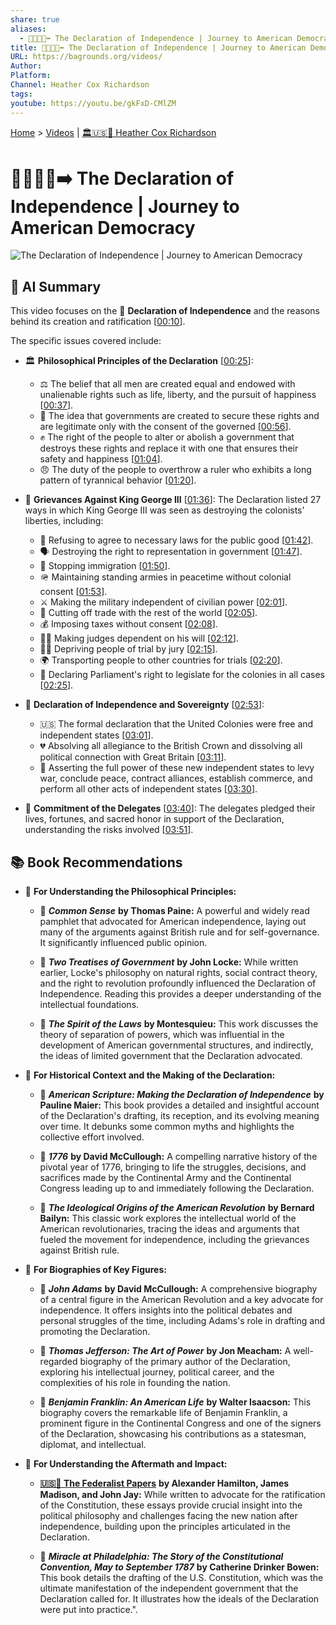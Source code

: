 ```yaml
---
share: true
aliases:
  - 📜🇺🇸🗽➡️ The Declaration of Independence | Journey to American Democracy
title: 📜🇺🇸🗽➡️ The Declaration of Independence | Journey to American Democracy
URL: https://bagrounds.org/videos/
Author: 
Platform: 
Channel: Heather Cox Richardson
tags: 
youtube: https://youtu.be/gkFxD-CMlZM
---
```

[Home](../index.md) > [Videos](./index.md) | [🏛️🇺🇸📖 Heather Cox Richardson](../people/heather-cox-richardson.md)  
# 📜🇺🇸🗽➡️ The Declaration of Independence | Journey to American Democracy  
![The Declaration of Independence | Journey to American Democracy](https://youtu.be/gkFxD-CMlZM)  
  
## 🤖 AI Summary  
This video focuses on the 📜 **Declaration of Independence** and the reasons behind its creation and ratification \[[00:10](http://www.youtube.com/watch?v=gkFxD-CMlZM&t=10)\].  
  
The specific issues covered include:  
* 🏛️ **Philosophical Principles of the Declaration** \[[00:25](http://www.youtube.com/watch?v=gkFxD-CMlZM&t=25)\]:  
    * ⚖️ The belief that all men are created equal and endowed with unalienable rights such as life, liberty, and the pursuit of happiness \[[00:37](http://www.youtube.com/watch?v=gkFxD-CMlZM&t=37)\].  
    * 🤝 The idea that governments are created to secure these rights and are legitimate only with the consent of the governed \[[00:56](http://www.youtube.com/watch?v=gkFxD-CMlZM&t=56)\].  
    * ✊ The right of the people to alter or abolish a government that destroys these rights and replace it with one that ensures their safety and happiness \[[01:04](http://www.youtube.com/watch?v=gkFxD-CMlZM&t=64)\].  
    * 😠 The duty of the people to overthrow a ruler who exhibits a long pattern of tyrannical behavior \[[01:20](http://www.youtube.com/watch?v=gkFxD-CMlZM&t=80)\].  
  
* 👑 **Grievances Against King George III** \[[01:36](http://www.youtube.com/watch?v=gkFxD-CMlZM&t=96)\]: The Declaration listed 27 ways in which King George III was seen as destroying the colonists' liberties, including:  
    * 🚫 Refusing to agree to necessary laws for the public good \[[01:42](http://www.youtube.com/watch?v=gkFxD-CMlZM&t=102)\].  
    * 🗣️ Destroying the right to representation in government \[[01:47](http://www.youtube.com/watch?v=gkFxD-CMlZM&t=107)\].  
    * 🛂 Stopping immigration \[[01:50](http://www.youtube.com/watch?v=gkFxD-CMlZM&t=110)\].  
    * 🪖 Maintaining standing armies in peacetime without colonial consent \[[01:53](http://www.youtube.com/watch?v=gkFxD-CMlZM&t=113)\].  
    * ⚔️ Making the military independent of civilian power \[[02:01](http://www.youtube.com/watch?v=gkFxD-CMlZM&t=121)\].  
    * 🚢 Cutting off trade with the rest of the world \[[02:05](http://www.youtube.com/watch?v=gkFxD-CMlZM&t=125)\].  
    * 💰 Imposing taxes without consent \[[02:08](http://www.youtube.com/watch?v=gkFxD-CMlZM&t=128)\].  
    * 👨‍⚖️ Making judges dependent on his will \[[02:12](http://www.youtube.com/watch?v=gkFxD-CMlZM&t=132)\].  
    * 🧑‍⚖️ Depriving people of trial by jury \[[02:15](http://www.youtube.com/watch?v=gkFxD-CMlZM&t=135)\].  
    * 🌍 Transporting people to other countries for trials \[[02:20](http://www.youtube.com/watch?v=gkFxD-CMlZM&t=140)\].  
    * 📜 Declaring Parliament's right to legislate for the colonies in all cases \[[02:25](http://www.youtube.com/watch?v=gkFxD-CMlZM&t=145)\].  
  
* 🗽 **Declaration of Independence and Sovereignty** \[[02:53](http://www.youtube.com/watch?v=gkFxD-CMlZM&t=173)\]:  
    * 🇺🇸 The formal declaration that the United Colonies were free and independent states \[[03:01](http://www.youtube.com/watch?v=gkFxD-CMlZM&t=181)\].  
    * 💔 Absolving all allegiance to the British Crown and dissolving all political connection with Great Britain \[[03:11](http://www.youtube.com/watch?v=gkFxD-CMlZM&t=191)\].  
    * 💪 Asserting the full power of these new independent states to levy war, conclude peace, contract alliances, establish commerce, and perform all other acts of independent states \[[03:30](http://www.youtube.com/watch?v=gkFxD-CMlZM&t=210)\].  
  
* 🤝 **Commitment of the Delegates** \[[03:40](http://www.youtube.com/watch?v=gkFxD-CMlZM&t=220)\]: The delegates pledged their lives, fortunes, and sacred honor in support of the Declaration, understanding the risks involved \[[03:51](http://www.youtube.com/watch?v=gkFxD-CMlZM&t=231)\].  
  
## 📚 Book Recommendations  
- 📖 **For Understanding the Philosophical Principles:**  
    - 📜 **_Common Sense_** **by Thomas Paine:** A powerful and widely read pamphlet that advocated for American independence, laying out many of the arguments against British rule and for self-governance. It significantly influenced public opinion.  
  
    - 📜 **_Two Treatises of Government_** **by John Locke:** While written earlier, Locke's philosophy on natural rights, social contract theory, and the right to revolution profoundly influenced the Declaration of Independence. Reading this provides a deeper understanding of the intellectual foundations.  
  
    - 📜 **_The Spirit of the Laws_** **by Montesquieu:** This work discusses the theory of separation of powers, which was influential in the development of American governmental structures, and indirectly, the ideas of limited government that the Declaration advocated.  
  
- 📖 **For Historical Context and the Making of the Declaration:**  
    - 📜 **_American Scripture: Making the Declaration of Independence_** **by Pauline Maier:** This book provides a detailed and insightful account of the Declaration's drafting, its reception, and its evolving meaning over time. It debunks some common myths and highlights the collective effort involved.  
  
    - 📜 **_1776_** **by David McCullough:** A compelling narrative history of the pivotal year of 1776, bringing to life the struggles, decisions, and sacrifices made by the Continental Army and the Continental Congress leading up to and immediately following the Declaration.  
  
    - 📜 **_The Ideological Origins of the American Revolution_** **by Bernard Bailyn:** This classic work explores the intellectual world of the American revolutionaries, tracing the ideas and arguments that fueled the movement for independence, including the grievances against British rule.  
  
- 📖 **For Biographies of Key Figures:**  
    - 📜 **_John Adams_** **by David McCullough:** A comprehensive biography of a central figure in the American Revolution and a key advocate for independence. It offers insights into the political debates and personal struggles of the time, including Adams's role in drafting and promoting the Declaration.  
  
    - 📜 **_Thomas Jefferson: The Art of Power_** **by Jon Meacham:** A well-regarded biography of the primary author of the Declaration, exploring his intellectual journey, political career, and the complexities of his role in founding the nation.  
  
    - 📜 **_Benjamin Franklin: An American Life_** **by Walter Isaacson:** This biography covers the remarkable life of Benjamin Franklin, a prominent figure in the Continental Congress and one of the signers of the Declaration, showcasing his contributions as a statesman, diplomat, and intellectual.  
  
- 📖 **For Understanding the Aftermath and Impact:**  
    - **[🇺🇸📜 The Federalist Papers](../books/the-federalist-papers.md)** **by Alexander Hamilton, James Madison, and John Jay:** While written to advocate for the ratification of the Constitution, these essays provide crucial insight into the political philosophy and challenges facing the new nation after independence, building upon the principles articulated in the Declaration.  
  
    - 📜 **_Miracle at Philadelphia: The Story of the Constitutional Convention, May to September 1787_** **by Catherine Drinker Bowen:** This book details the drafting of the U.S. Constitution, which was the ultimate manifestation of the independent government that the Declaration called for. It illustrates how the ideals of the Declaration were put into practice.".